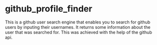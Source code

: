 # github_profile_finder
This is a github user search engine that enables you to search for github users by inputing their usernames. It returns some information about the user that was searched for. This was achieved with the help of the github api.
